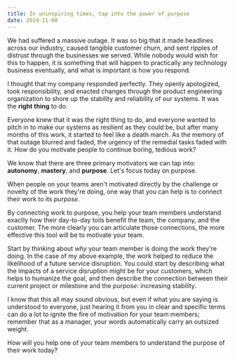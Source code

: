 ```yaml
---
title: In uninspiring times, tap into the power of purpose
date: 2019-11-08
---
```


We had suffered a massive outage. It was so big that it made headlines
across our industry, caused tangible customer churn, and sent ripples of
distrust through the businesses we served. While nobody would wish for
this to happen, it is something that will happen to practically any
technology business eventually, and what is important is how you
respond.

I thought that my company responded perfectly. They openly apologized,
took responsibility, and enacted changes through the product engineering
organization to shore up the stability and reliability of our systems.
It was the **right thing** to do.

Everyone knew that it was the right thing to do, and everyone wanted to
pitch in to make our systems as resilient as they could be, but after
many months of this work, it started to feel like a death march. As the
memory of that outage blurred and faded, the urgency of the remedial
tasks faded with it. How do you motivate people to continue boring,
tedious work?

We know that there are three primary motivators we can tap into:
**autonomy**, **mastery**, and **purpose**. Let's focus today on
purpose.

When people on your teams aren't motivated directly by the challenge or
novelty of the work they're doing, one way that you can help is to
connect their work to its *purpose*.

By connecting work to purpose, you help your team members understand
exactly how their day-to-day toils benefit the team, the company, and
the customer. The more clearly you can articulate those connections, the
more effective this tool will be to motivate your team.

Start by thinking about *why* your team member is doing the work they're
doing. In the case of my above example, the work helped to reduce the
likelihood of a future service disruption. You could start by describing
what the impacts of a service disruption might be for your customers,
which helps to humanize the goal, and then describe the connection
between their current project or milestone and the *purpose*: increasing
stability.

I know that this all may sound obvious, but even if what you are saying
is understood to everyone, just hearing it from you in clear and
specific terms can do a lot to ignite the fire of motivation for your
team members; remember that as a manager, your words automatically carry
an outsized weight.

How will you help one of your team members to understand the purpose of
their work today?

